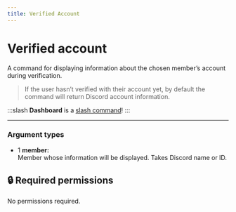 ```yaml
---
title: Verified Account
---
```

# Verified account

A command for displaying information about the chosen member’s account during verification.

> If the user hasn’t verified with their account yet, by default the command will return Discord account information.

:::slash
**Dashboard** is a [slash command](/misc/info/slash/)!
:::

---

### Argument types

- 1 **member:**  
    Member whose information will be displayed. Takes Discord name or ID.

## 🔒 Required permissions

No permissions required.